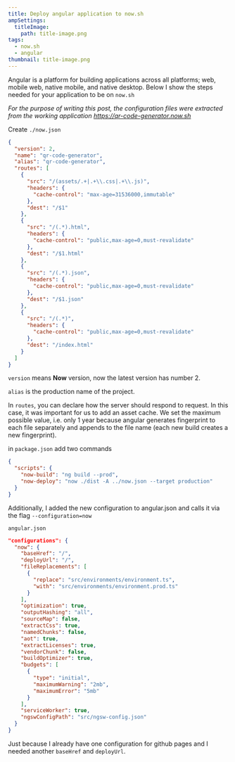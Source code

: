 ```yaml
---
title: Deploy angular application to now.sh
ampSettings:
  titleImage:
    path: title-image.png
tags:
  - now.sh
  - angular
thumbnail: title-image.png
---
```


Angular is a platform for building applications across all platforms; web, mobile web, native mobile, and native desktop.
Below I show the steps needed for your application to be on `now.sh`

*For the purpose of writing this post, the configuration files were extracted from the working application https://qr-code-generator.now.sh*

Create `./now.json`

```json
{
  "version": 2,
  "name": "qr-code-generator",
  "alias": "qr-code-generator",
  "routes": [
    {
      "src": "/(assets/.+|.+\\.css|.+\\.js)",
      "headers": {
        "cache-control": "max-age=31536000,immutable"
      },
      "dest": "/$1"
    },
    {
      "src": "/(.*).html",
      "headers": {
        "cache-control": "public,max-age=0,must-revalidate"
      },
      "dest": "/$1.html"
    },
    {
      "src": "/(.*).json",
      "headers": {
        "cache-control": "public,max-age=0,must-revalidate"
      },
      "dest": "/$1.json"
    },
    {
      "src": "/(.*)",
      "headers": {
        "cache-control": "public,max-age=0,must-revalidate"
      },
      "dest": "/index.html"
    }
  ]
}
```

`version` means **Now** version, now the latest version has number 2.

`alias` is the production name of the project.

In `routes`, you can declare how the server should respond to request. In this case, it was important for us to add an asset cache. We set the maximum possible value, i.e. only 1 year because angular generates fingerprint to each file separately and appends to the file name (each new build creates a new fingerprint).

in `package.json` add two commands

```json
{
  "scripts": {
    "now-build": "ng build --prod",
    "now-deploy": "now ./dist -A ../now.json --target production"
  }
}

```

<script id="asciicast-238545" src="https://asciinema.org/a/238545.js" async></script>

Additionally, I added the new configuration to angular.json and calls it via the flag `--configuration=now`

`angular.json`

```json
"configurations": {
  "now": {
    "baseHref": "/",
    "deployUrl": "/",
    "fileReplacements": [
      {
        "replace": "src/environments/environment.ts",
        "with": "src/environments/environment.prod.ts"
      }
    ],
    "optimization": true,
    "outputHashing": "all",
    "sourceMap": false,
    "extractCss": true,
    "namedChunks": false,
    "aot": true,
    "extractLicenses": true,
    "vendorChunk": false,
    "buildOptimizer": true,
    "budgets": [
      {
        "type": "initial",
        "maximumWarning": "2mb",
        "maximumError": "5mb"
      }
    ],
    "serviceWorker": true,
    "ngswConfigPath": "src/ngsw-config.json"
  }  
}
```

Just because I already have one configuration for github pages and I needed another `baseHref` and `deployUrl`.